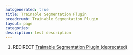 ```yaml
---
autogenerated: true
title: Trainable Segmentation Plugin
breadcrumb: Trainable Segmentation Plugin
layout: page
categories: 
description: test description
---
```


1.  REDIRECT [Trainable Segmentation Plugin (deprecated)](Trainable_Segmentation_Plugin_deprecated )

